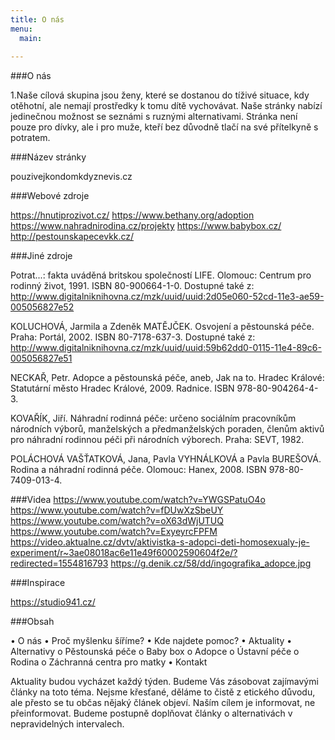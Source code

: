 ```yaml
---
title: O nás
menu:
  main:
    
---
```


###O nás 



1.Naše cílová skupina jsou ženy, které se dostanou do tíživé situace, kdy otěhotní, ale nemají prostředky k tomu dítě vychovávat. Naše stránky nabízí jedinečnou možnost se seznámi s ruznými alternativami. Stránka není pouze pro dívky, ale i pro muže, kteří bez důvodně tlačí na své přítelkyně s potratem. 

###Název stránky

pouzivejkondomkdyznevis.cz

###Webové zdroje

https://hnutiprozivot.cz/
https://www.bethany.org/adoption
https://www.nahradnirodina.cz/projekty
https://www.babybox.cz/ 
http://pestounskapecevkk.cz/

###Jiné zdroje 

 Potrat...: fakta uváděná britskou společností LIFE. Olomouc: Centrum pro rodinný život, 1991. ISBN 80-900664-1-0. Dostupné také z: http://www.digitalniknihovna.cz/mzk/uuid/uuid:2d05e060-52cd-11e3-ae59-005056827e52

KOLUCHOVÁ, Jarmila a Zdeněk MATĚJČEK. Osvojení a pěstounská péče. Praha: Portál, 2002. ISBN 80-7178-637-3. Dostupné také z: http://www.digitalniknihovna.cz/mzk/uuid/uuid:59b62dd0-0115-11e4-89c6-005056827e51

NECKAŘ, Petr. Adopce a pěstounská péče, aneb, Jak na to. Hradec Králové: Statutární město Hradec Králové, 2009. Radnice. ISBN 978-80-904264-4-3.

KOVAŘÍK, Jiří. Náhradní rodinná péče: určeno sociálním pracovníkům národních výborů, manželských a předmanželských poraden, členům aktivů pro náhradní rodinnou péči při národních výborech. Praha: SEVT, 1982.

POLÁCHOVÁ VAŠŤATKOVÁ, Jana, Pavla VYHNÁLKOVÁ a Pavla BUREŠOVÁ. Rodina a náhradní rodinná péče. Olomouc: Hanex, 2008. ISBN 978-80-7409-013-4.


###Videa 
https://www.youtube.com/watch?v=YWGSPatuO4o
https://www.youtube.com/watch?v=fDUwXzSbeUY
https://www.youtube.com/watch?v=oX63dWjUTUQ
https://www.youtube.com/watch?v=ExyeyrcFPFM
https://video.aktualne.cz/dvtv/aktivistka-s-adopci-deti-homosexualy-je-experiment/r~3ae08018ac6e11e49f60002590604f2e/?redirected=1554816793
https://g.denik.cz/58/dd/ingografika_adopce.jpg

###Inspirace 

https://studio941.cz/


###Obsah

•	O nás
•	Proč myšlenku šíříme?
•	Kde najdete pomoc?
•	Aktuality
•	Alternativy
o	Pěstounská péče
o	Baby box
o	Adopce
o	Ústavní péče
o	Rodina
o	Záchranná centra pro matky 
•	Kontakt

Aktuality budou vycházet každý týden. Budeme Vás zásobovat zajímavými články na toto téma. Nejsme křesťané, děláme to čistě z etického důvodu, ale přesto se tu občas nějaký článek objeví. Naším cílem je informovat, ne přeinformovat. Budeme postupně doplňovat články o alternativách v nepravidelných intervalech. 









[Hugo]: https://gohugo.io
[VIKBA07]: https://is.muni.cz/predmet/phil/VIKBA07
[hugoDocs]: https://gohugo.io/documentation/
[qs]: https://gohugo.io/getting-started/quick-start/
